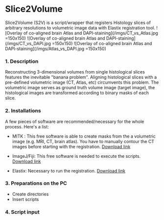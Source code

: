 # Slice2Volume
Slice2Volume (S2V) is a script/wrapper that registers Histology slices of arbitrary resolutions to volumetric image data with Elastix registration tool.
![Overlay of co-aligned brain Atlas and DAPI-staining](/imgs/CT_vs_Atlas.jpg =150x150)
![Overlay of co-aligned brain Atlas and DAPI-staining](/imgs/CT_vs_DAPI.jpg =150x150)
![Overlay of co-aligned brain Atlas and DAPI-staining](/imgs/Atlas_vs_DAPI.jpg =150x150)

### 1. Description

Reconstructing 3-dimensional volumes from single histological slices features the inevitable "banana problem". Aligning histological slices with a pre-defined volumetric image (CT, Atlas, etc) circumvents this problem.
The volumetric image serves as ground truth volume image (target image), the histological images are transformed according to binary masks of each slice. 


### 2. Installations

A few pieces of software are recommended/necessary for the whole process. Here's a list:
* MITK :
This free software is able to create masks from the a volumetric image (e.g. MRI, CT, brain atlas). You have to manually contour the CT images before starting with the registration. [Download link](www.mitk.org/wiki/Downloads)

* ImageJ/Fiji:
This free software is needed to execute the scripts. [Download link](www.imagej.net/Downloads)

* Elastix:
Necessary to run the registration. [Download link](elastix.isi.uu.nl)

### 3. Preparations on the PC
* Create directories
* Insert scripts

### 4. Script input

